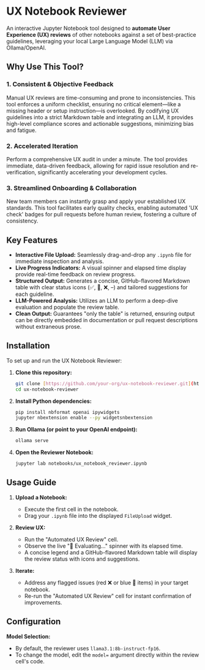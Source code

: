 # UX Notebook Reviewer

An interactive Jupyter Notebook tool designed to **automate User Experience (UX) reviews** of other notebooks against a set of best-practice guidelines, leveraging your local Large Language Model (LLM) via Ollama/OpenAI.

## Why Use This Tool?

### 1. Consistent & Objective Feedback
Manual UX reviews are time-consuming and prone to inconsistencies. This tool enforces a uniform checklist, ensuring no critical element—like a missing header or setup instruction—is overlooked. By codifying UX guidelines into a strict Markdown table and integrating an LLM, it provides high-level compliance scores and actionable suggestions, minimizing bias and fatigue.

### 2. Accelerated Iteration
Perform a comprehensive UX audit in under a minute. The tool provides immediate, data-driven feedback, allowing for rapid issue resolution and re-verification, significantly accelerating your development cycles.

### 3. Streamlined Onboarding & Collaboration
New team members can instantly grasp and apply your established UX standards. This tool facilitates early quality checks, enabling automated 'UX check' badges for pull requests before human review, fostering a culture of consistency.

## Key Features

* **Interactive File Upload:** Seamlessly drag-and-drop any `.ipynb` file for immediate inspection and analysis.
* **Live Progress Indicators:** A visual spinner and elapsed time display provide real-time feedback on review progress.
* **Structured Output:** Generates a concise, GitHub-flavored Markdown table with clear status icons (✅, 🔹, ❌, –) and tailored suggestions for each guideline.
* **LLM-Powered Analysis:** Utilizes an LLM to perform a deep-dive evaluation and populate the review table.
* **Clean Output:** Guarantees "only the table" is returned, ensuring output can be directly embedded in documentation or pull request descriptions without extraneous prose.

## Installation

To set up and run the UX Notebook Reviewer:

1.  **Clone this repository:**
    ```bash
    git clone [https://github.com/your-org/ux-notebook-reviewer.git](https://github.com/your-org/ux-notebook-reviewer.git)
    cd ux-notebook-reviewer
    ```

2.  **Install Python dependencies:**
    ```bash
    pip install nbformat openai ipywidgets
    jupyter nbextension enable --py widgetsnbextension
    ```

3.  **Run Ollama (or point to your OpenAI endpoint):**
    ```bash
    ollama serve
    ```

4.  **Open the Reviewer Notebook:**
    ```bash
    jupyter lab notebooks/ux_notebook_reviewer.ipynb
    ```

## Usage Guide

1.  **Upload a Notebook:**
    * Execute the first cell in the notebook.
    * Drag your `.ipynb` file into the displayed `FileUpload` widget.

2.  **Review UX:**
    * Run the "Automated UX Review" cell.
    * Observe the live "🧠 Evaluating…" spinner with its elapsed time.
    * A concise legend and a GitHub-flavored Markdown table will display the review status with icons and suggestions.

3.  **Iterate:**
    * Address any flagged issues (red ❌ or blue 🔹 items) in your target notebook.
    * Re-run the "Automated UX Review" cell for instant confirmation of improvements.

## Configuration

**Model Selection:**
* By default, the reviewer uses `llama3.1:8b-instruct-fp16`.
* To change the model, edit the `model=` argument directly within the review cell's code.